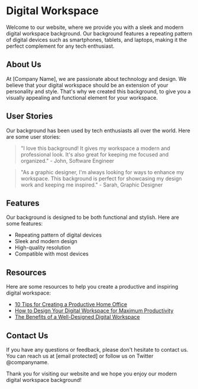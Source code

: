 <!--font:Exo 2-->

# Digital Workspace

Welcome to our website, where we provide you with a sleek and modern digital workspace background. Our background features a repeating pattern of digital devices such as smartphones, tablets, and laptops, making it the perfect complement for any tech enthusiast.

## About Us

At [Company Name], we are passionate about technology and design. We believe that your digital workspace should be an extension of your personality and style. That's why we created this background, to give you a visually appealing and functional element for your workspace.

## User Stories

Our background has been used by tech enthusiasts all over the world. Here are some user stories:

> "I love this background! It gives my workspace a modern and professional look. It's also great for keeping me focused and organized." - John, Software Engineer

> "As a graphic designer, I'm always looking for ways to enhance my workspace. This background is perfect for showcasing my design work and keeping me inspired." - Sarah, Graphic Designer

## Features

Our background is designed to be both functional and stylish. Here are some features:

- Repeating pattern of digital devices
- Sleek and modern design
- High-quality resolution
- Compatible with most devices

## Resources

Here are some resources to help you create a productive and inspiring digital workspace:

- [10 Tips for Creating a Productive Home Office](#)
- [How to Design Your Digital Workspace for Maximum Productivity](#)
- [The Benefits of a Well-Designed Digital Workspace](#)

## Contact Us

If you have any questions or feedback, please don't hesitate to contact us. You can reach us at [email protected] or follow us on Twitter @companyname.

Thank you for visiting our website and we hope you enjoy our modern digital workspace background!

<!--

Write me content for website with wallpaper which alt text is:

"A wallpaper featuring a repeating pattern of sleek and modern digital devices, such as smartphones, tablets, and laptops."

The name/title of the page should not be 1:1 copy of the alt text but rather a real content of the website which is using this wallpaper.

- Use markdown format 
- Start with heading
- Heading should be short and concise
- The content should look like a real website 
- The website should not be about the wallpaper, wallpaper is just a related background
- Heading should be contain work "wallpaper" or "background"
- Include real sections like references, contact, user stories, etc. use things relevant to the page purpose.
- Feel free to use structure like headings, bullets, numbering, blockquotes, paragraphs, horizontal lines, etc.
- You can use formatting like bold or _italic_
- You can include UTF-8 emojis
- Links should be only #hash anchors (and you can refer to the document itself)
- Do not include images


---


# Digital Workspace Wallpaper

Welcome to our website, where we provide you with a sleek and modern digital workspace wallpaper. Our wallpaper features a repeating pattern of digital devices such as smartphones, tablets, and laptops, making it the perfect background for any tech enthusiast.

## About Us

At [Company Name], we are passionate about technology and design. We believe that your digital workspace should be an extension of your personality and style. That's why we created this wallpaper, to give you a background that is both functional and stylish.

## User Stories

Our wallpaper has been used by tech enthusiasts all over the world. Here are some user stories:

> "I love this wallpaper! It's the perfect background for my work laptop. It makes me feel like I'm in a futuristic world." - John, Software Engineer

> "As a graphic designer, I'm always looking for inspiration. This wallpaper is not only inspiring but also functional. It helps me stay organized and focused." - Sarah, Graphic Designer

## Features

Our wallpaper is designed to be both functional and stylish. Here are some features:

- Repeating pattern of digital devices
- Sleek and modern design
- High-quality resolution
- Compatible with most devices

## References

Here are some references to articles about the importance of having a good digital workspace:

- [Why Your Digital Workspace Is Important](#)
- [How to Create a Productive Digital Workspace](#)
- [The Benefits of a Good Digital Workspace](#)

## Contact Us

If you have any questions or feedback, please don't hesitate to contact us. You can reach us at [email protected] or follow us on Twitter @companyname.

Thank you for visiting our website and we hope you enjoy our digital workspace wallpaper!


---


Heading should not include word "wallpaper". The website should not be about the wallpaper itself, wallpaper is just a related background, rewrite whole content.


---


# Modern Digital Workspace

Welcome to our website, where we provide you with a sleek and modern digital workspace background. Our background features a repeating pattern of digital devices such as smartphones, tablets, and laptops, making it the perfect complement for any tech enthusiast.

## About Us

At [Company Name], we are passionate about technology and design. We believe that your digital workspace should be an extension of your personality and style. That's why we created this background, to give you a visually appealing and functional element for your workspace.

## User Stories

Our background has been used by tech enthusiasts all over the world. Here are some user stories:

> "I love this background! It gives my workspace a modern and professional look. It's also great for keeping me focused and organized." - John, Software Engineer

> "As a graphic designer, I'm always looking for ways to enhance my workspace. This background is perfect for showcasing my design work and keeping me inspired." - Sarah, Graphic Designer

## Features

Our background is designed to be both functional and stylish. Here are some features:

- Repeating pattern of digital devices
- Sleek and modern design
- High-quality resolution
- Compatible with most devices

## Resources

Here are some resources to help you create a productive and inspiring digital workspace:

- [10 Tips for Creating a Productive Home Office](#)
- [How to Design Your Digital Workspace for Maximum Productivity](#)
- [The Benefits of a Well-Designed Digital Workspace](#)

## Contact Us

If you have any questions or feedback, please don't hesitate to contact us. You can reach us at [email protected] or follow us on Twitter @companyname.

Thank you for visiting our website and we hope you enjoy our modern digital workspace background!

-->
